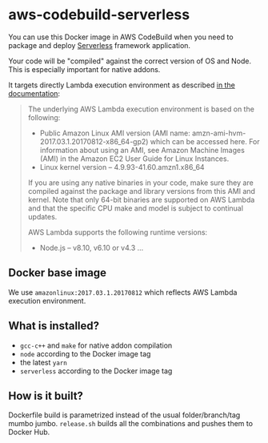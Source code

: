 # aws-codebuild-serverless
You can use this Docker image in AWS CodeBuild when you need to package and deploy [Serverless](https://serverless.com/) framework application.

Your code will be "compiled" against the correct version of OS and Node. This is especially important for native addons.

It targets directly Lambda execution environment as described [in the documentation](https://docs.aws.amazon.com/lambda/latest/dg/current-supported-versions.html):

>The underlying AWS Lambda execution environment is based on the following:
> * Public Amazon Linux AMI version (AMI name: amzn-ami-hvm-2017.03.1.20170812-x86_64-gp2) which can be accessed here.
>   For information about using an AMI, see Amazon Machine Images (AMI) in the Amazon EC2 User Guide for Linux Instances.
> * Linux kernel version – 4.9.93-41.60.amzn1.x86_64
>
>If you are using any native binaries in your code, make sure they are compiled against the package and library versions from this AMI and kernel. Note that only 64-bit binaries are supported on AWS Lambda and that the specific CPU make and model is subject to continual updates.
>
>AWS Lambda supports the following runtime versions:
>
> * Node.js – v8.10, v6.10 or v4.3
> ...

## Docker base image
We use `amazonlinux:2017.03.1.20170812` which reflects AWS Lambda execution environment.

## What is installed?
* `gcc-c++` and `make` for native addon compilation
* `node` according to the Docker image tag
* the latest `yarn`
* `serverless` according to the Docker image tag

## How is it built?
Dockerfile build is parametrized instead of the usual folder/branch/tag mumbo jumbo. `release.sh` builds all the combinations and pushes them to Docker Hub.
